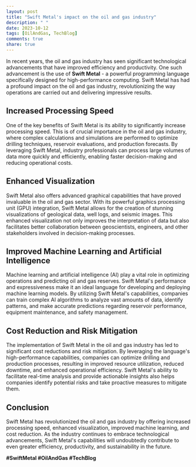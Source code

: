 ```yaml
---
layout: post
title: "Swift Metal's impact on the oil and gas industry"
description: " "
date: 2023-10-12
tags: [OilAndGas, TechBlog]
comments: true
share: true
---
```


In recent years, the oil and gas industry has seen significant technological advancements that have improved efficiency and productivity. One such advancement is the use of **Swift Metal** - a powerful programming language specifically designed for high-performance computing. Swift Metal has had a profound impact on the oil and gas industry, revolutionizing the way operations are carried out and delivering impressive results.

## Increased Processing Speed

One of the key benefits of Swift Metal is its ability to significantly increase processing speed. This is of crucial importance in the oil and gas industry, where complex calculations and simulations are performed to optimize drilling techniques, reservoir evaluations, and production forecasts. By leveraging Swift Metal, industry professionals can process large volumes of data more quickly and efficiently, enabling faster decision-making and reducing operational costs.

## Enhanced Visualization

Swift Metal also offers advanced graphical capabilities that have proved invaluable in the oil and gas sector. With its powerful graphics processing unit (GPU) integration, Swift Metal allows for the creation of stunning visualizations of geological data, well logs, and seismic images. This enhanced visualization not only improves the interpretation of data but also facilitates better collaboration between geoscientists, engineers, and other stakeholders involved in decision-making processes.

## Improved Machine Learning and Artificial Intelligence

Machine learning and artificial intelligence (AI) play a vital role in optimizing operations and predicting oil and gas reserves. Swift Metal's performance and expressiveness make it an ideal language for developing and deploying machine learning models. By utilizing Swift Metal's capabilities, companies can train complex AI algorithms to analyze vast amounts of data, identify patterns, and make accurate predictions regarding reservoir performance, equipment maintenance, and safety management.

## Cost Reduction and Risk Mitigation

The implementation of Swift Metal in the oil and gas industry has led to significant cost reductions and risk mitigation. By leveraging the language's high-performance capabilities, companies can optimize drilling and production processes, resulting in improved resource utilization, reduced downtime, and enhanced operational efficiency. Swift Metal's ability to facilitate real-time analysis and provide actionable insights also helps companies identify potential risks and take proactive measures to mitigate them.

## Conclusion

Swift Metal has revolutionized the oil and gas industry by offering increased processing speed, enhanced visualization, improved machine learning, and cost reduction. As the industry continues to embrace technological advancements, Swift Metal's capabilities will undoubtedly contribute to even greater efficiency, productivity, and sustainability in the future.

**#SwiftMetal #OilAndGas #TechBlog**